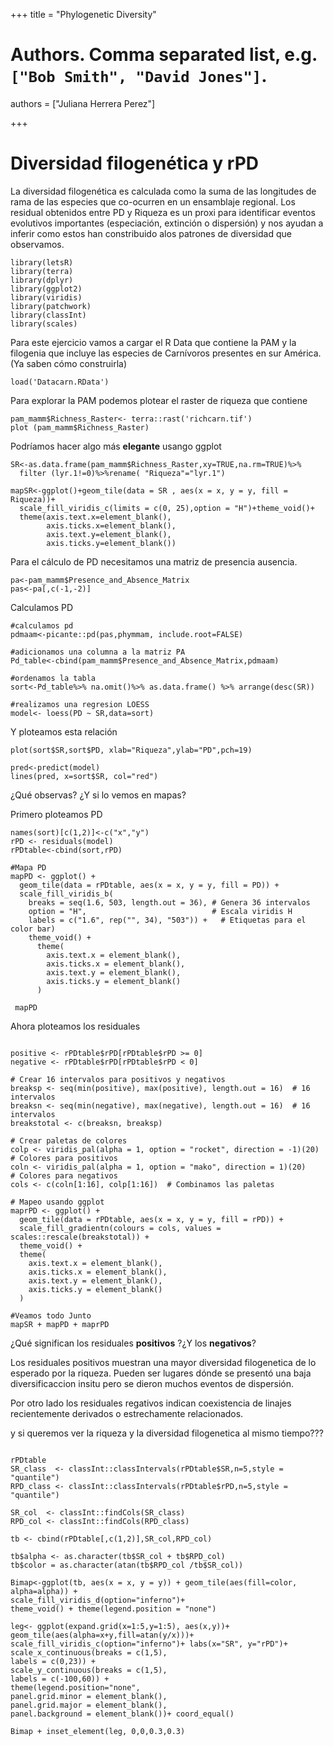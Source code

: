 +++
title = "Phylogenetic Diversity"

# Authors. Comma separated list, e.g. `["Bob Smith", "David Jones"]`.
authors = ["Juliana Herrera Perez"]

  
+++


# Diversidad filogenética y rPD

La diversidad filogenética es calculada como la suma de las longitudes de rama de las especies que co-ocurren en un ensamblaje regional. Los residual obtenidos entre PD y Riqueza es un proxi para identificar eventos evolutivos importantes (especiación, extinción o dispersión) y nos ayudan a inferir como estos han constribuido alos patrones de diversidad que observamos.

```         
library(letsR)
library(terra)
library(dplyr)
library(ggplot2)
library(viridis)
library(patchwork)
library(classInt)
library(scales)

```

Para este ejercicio vamos a cargar el R Data que contiene la PAM y la filogenia que incluye las especies de Carnívoros presentes en sur América. (Ya saben cómo construirla)

```         
load('Datacarn.RData')
```

Para explorar la PAM podemos plotear el raster de riqueza que contiene

```         
pam_mamm$Richness_Raster<- terra::rast('richcarn.tif')
plot (pam_mamm$Richness_Raster)
```

Podríamos hacer algo más **elegante** usango ggplot

```         
SR<-as.data.frame(pam_mamm$Richness_Raster,xy=TRUE,na.rm=TRUE)%>% 
  filter (lyr.1!=0)%>%rename( "Riqueza"="lyr.1")

mapSR<-ggplot()+geom_tile(data = SR , aes(x = x, y = y, fill = Riqueza))+
  scale_fill_viridis_c(limits = c(0, 25),option = "H")+theme_void()+
  theme(axis.text.x=element_blank(),
        axis.ticks.x=element_blank(),
        axis.text.y=element_blank(),
        axis.ticks.y=element_blank())
```

Para el cálculo de PD necesitamos una matriz de presencia ausencia.

```         
pa<-pam_mamm$Presence_and_Absence_Matrix
pas<-pa[,c(-1,-2)]
```

Calculamos PD

```         
#calculamos pd
pdmaam<-picante::pd(pas,phymmam, include.root=FALSE)

#adicionamos una columna a la matriz PA
Pd_table<-cbind(pam_mamm$Presence_and_Absence_Matrix,pdmaam)

#ordenamos la tabla
sort<-Pd_table%>% na.omit()%>% as.data.frame() %>% arrange(desc(SR))

#realizamos una regresion LOESS
model<- loess(PD ~ SR,data=sort)
```

Y ploteamos esta relación

```         
plot(sort$SR,sort$PD, xlab="Riqueza",ylab="PD",pch=19)

pred<-predict(model)
lines(pred, x=sort$SR, col="red")
```

¿Qué observas? ¿Y si lo vemos en mapas?

Primero ploteamos PD

```         
names(sort)[c(1,2)]<-c("x","y")
rPD <- residuals(model)
rPDtable<-cbind(sort,rPD)

#Mapa PD 
mapPD <- ggplot() +
  geom_tile(data = rPDtable, aes(x = x, y = y, fill = PD)) +
  scale_fill_viridis_b(
    breaks = seq(1.6, 503, length.out = 36), # Genera 36 intervalos
    option = "H",                            # Escala viridis H
    labels = c("1.6", rep("", 34), "503")) +   # Etiquetas para el color bar) 
    theme_void() +
      theme(
        axis.text.x = element_blank(),
        axis.ticks.x = element_blank(),
        axis.text.y = element_blank(),
        axis.ticks.y = element_blank()
      )
 
 mapPD 
```

Ahora ploteamos los residuales

```         

positive <- rPDtable$rPD[rPDtable$rPD >= 0]
negative <- rPDtable$rPD[rPDtable$rPD < 0]

# Crear 16 intervalos para positivos y negativos
breaksp <- seq(min(positive), max(positive), length.out = 16)  # 16 intervalos
breaksn <- seq(min(negative), max(negative), length.out = 16)  # 16 intervalos
breakstotal <- c(breaksn, breaksp)

# Crear paletas de colores
colp <- viridis_pal(alpha = 1, option = "rocket", direction = -1)(20)  # Colores para positivos
coln <- viridis_pal(alpha = 1, option = "mako", direction = 1)(20)     # Colores para negativos
cols <- c(coln[1:16], colp[1:16])  # Combinamos las paletas

# Mapeo usando ggplot
maprPD <- ggplot() +
  geom_tile(data = rPDtable, aes(x = x, y = y, fill = rPD)) +
  scale_fill_gradientn(colours = cols, values = scales::rescale(breakstotal)) +
  theme_void() +
  theme(
    axis.text.x = element_blank(),
    axis.ticks.x = element_blank(),
    axis.text.y = element_blank(),
    axis.ticks.y = element_blank()
  )

#Veamos todo Junto
mapSR + mapPD + maprPD
```

¿Qué significan los residuales **positivos** ?¿Y los **negativos**?

Los residuales positivos muestran una mayor diversidad filogenetica de lo esperado por la riqueza. Pueden ser lugares dónde se presentó una baja diversificaccion insitu pero se dieron muchos eventos de dispersión.

Por otro lado los residuales regativos indican coexistencia de linajes recientemente derivados o estrechamente relacionados.

y si queremos ver la riqueza y la diversidad filogenetica al mismo tiempo???

```         

rPDtable 
SR_class  <- classInt::classIntervals(rPDtable$SR,n=5,style = "quantile") 
RPD_class <- classInt::classIntervals(rPDtable$rPD,n=5,style = "quantile")

SR_col  <- classInt::findCols(SR_class) 
RPD_col <- classInt::findCols(RPD_class)

tb <- cbind(rPDtable[,c(1,2)],SR_col,RPD_col)

tb$alpha <- as.character(tb$SR_col + tb$RPD_col) 
tb$color = as.character(atan(tb$RPD_col /tb$SR_col))

Bimap<-ggplot(tb, aes(x = x, y = y)) + geom_tile(aes(fill=color, alpha=alpha)) +
scale_fill_viridis_d(option="inferno")+ 
theme_void() + theme(legend.position = "none") 

leg<- ggplot(expand.grid(x=1:5,y=1:5), aes(x,y))+ geom_tile(aes(alpha=x+y,fill=atan(y/x)))+ 
scale_fill_viridis_c(option="inferno")+ labs(x="SR", y="rPD")+ 
scale_x_continuous(breaks = c(1,5), 
labels = c(0,23)) +
scale_y_continuous(breaks = c(1,5), 
labels = c(-100,60)) +
theme(legend.position="none", 
panel.grid.minor = element_blank(), 
panel.grid.major = element_blank(), 
panel.background = element_blank())+ coord_equal()

Bimap + inset_element(leg, 0,0,0.3,0.3) 
``` 
